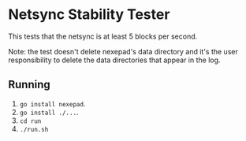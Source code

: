 # Netsync Stability Tester
This tests that the netsync is at least 5 blocks per second.

Note: the test doesn't delete nexepad's data directory and it's the user
responsibility to delete the data directories that appear in the log.

## Running
 1. `go install nexepad`.
 2. `go install ./...`.
 3. `cd run`
 4. `./run.sh`
 